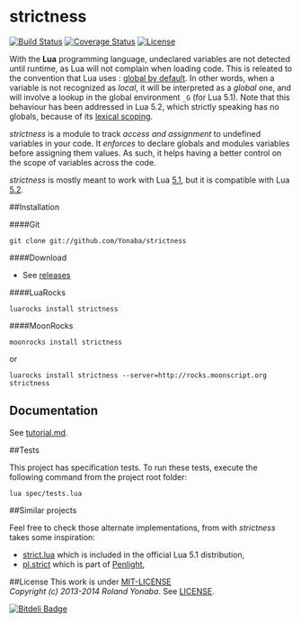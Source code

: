 strictness
===========

[![Build Status](https://travis-ci.org/Yonaba/strictness.png)](https://travis-ci.org/Yonaba/strictness)
[![Coverage Status](https://coveralls.io/repos/Yonaba/strictness/badge.png?branch=master)](https://coveralls.io/r/Yonaba/strictness?branch=master)
[![License](http://img.shields.io/badge/Licence-MIT-brightgreen.svg)](LICENSE)

With the __Lua__ programming language, undeclared variables are not detected until runtime, as Lua will not complain when loading code.
This is releated to the convention that Lua uses : [global by default](http://www.lua.org/pil/1.2.html). In other words, when a variable is not recognized as *local*, it will be
interpreted as a *global* one, and will involve a lookup in the global environment `_G` (for Lua 5.1). Note that this behaviour has been addressed
in Lua 5.2, which strictly speaking has no globals, because of its [lexical scoping](http://www.luafaq.org/#T8.2.1).

*strictness* is a module to track *access and assignment* to undefined variables in your code. It *enforces* to declare globals and modules variables before
assigning them values. As such, it helps having a better control on the scope of variables across the code.

*strictness* is mostly meant to work with Lua [5.1](http://www.lua.org/versions.html#5.1), but it is compatible with Lua [5.2](http://www.lua.org/versions.html#5.2).

##Installation

####Git

    git clone git://github.com/Yonaba/strictness

####Download

* See [releases](https://github.com/Yonaba/strictness/releases)

####LuaRocks

    luarocks install strictness
    
####MoonRocks

    moonrocks install strictness

or 

    luarocks install strictness --server=http://rocks.moonscript.org strictness


## Documentation

See [tutorial.md](doc/tutorial.md).

##Tests

This project has specification tests. To run these tests, execute the following command from the project root folder:

    lua spec/tests.lua

##Similar projects

Feel free to check those alternate implementations, from with *strictness* takes some inspiration:

* [strict.lua](http://rtfc.googlecode.com/svn-history/r2/trunk/lua-5.1/etc/strict.lua) which is included in the official Lua 5.1 distribution,
* [pl.strict](https://github.com/stevedonovan/Penlight/blob/master/lua/pl/strict.lua) which is part of [Penlight](https://github.com/stevedonovan/Penlight),
  
##License
This work is under [MIT-LICENSE](http://www.opensource.org/licenses/mit-license.php)<br/>
*Copyright (c) 2013-2014 Roland Yonaba*.
See [LICENSE](LICENSE).

[![Bitdeli Badge](https://d2weczhvl823v0.cloudfront.net/Yonaba/strictness/trend.png)](https://bitdeli.com/free "Bitdeli Badge")